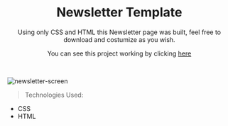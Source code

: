 <h1 align="center">Newsletter Template</h1>
<p align="center">Using only CSS and HTML this Newsletter page was built, feel free to download and costumize as you wish.</p>
<p align="center">You can see this project working by clicking <a href="https://news-letter-xi.vercel.app/">here</a></p>

<br>

![newsletter-screen](https://user-images.githubusercontent.com/50504765/207483411-2e618dd8-fbe1-4f75-8967-d72dd9cfd3b8.png)

>Technologies Used:

- CSS
- HTML
